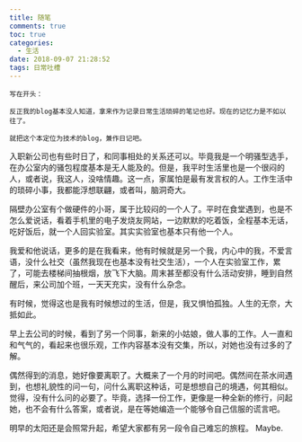 ```yaml
---
title: 随笔
comments: true
toc: true
categories:
  - 生活
date: 2018-09-07 21:28:52
tags: 日常吐槽
---
```


    写在开头：

    反正我的blog基本没人知道，拿来作为记录日常生活琐碎的笔记也好。现在的记忆力是不如以往了。

    就把这个本定位为技术的blog，兼作日记吧。

入职新公司也有些时日了，和同事相处的关系还可以。毕竟我是一个明骚型选手，在办公室内的骚包程度基本是无人能及的。但是，我平时生活里也是一个很闷的人，或者说，我这人，没啥情趣。这一点，家属怕是最有发言权的人。工作生活中的琐碎小事，我都能浮想联翩，或者叫，脑洞奇大。

隔壁办公室有个做硬件的小哥，属于比较闷的一个人了。平时在食堂遇到，也是不怎么爱说话，看着手机里的电子发烧友网站，一边默默的吃着饭，全程基本无话，吃好饭后，就一个人回实验室。其实实验室也基本只有他一个人。

我爱和他说话，更多的是在我看来，他有时候就是另一个我，内心中的我，不爱言语，没什么社交（虽然我现在也基本没有社交生活），一个人在实验室工作，累了，可能去楼梯间抽根烟，放飞下大脑。周末甚至都没有什么活动安排，睡到自然醒后，来公司加个班，一天天充实，没有什么杂念。

有时候，觉得这也是我有时候想过的生活，但是，我又惧怕孤独。人生的无奈，大抵如此。

早上去公司的时候，看到了另一个同事，新来的小姑娘，做人事的工作。人一直和和气气的，看起来也很乐观，工作内容基本没有交集，所以，对她也没有过多的了解。

偶然得到的消息，她好像要离职了。大概来了一个月的时间吧。偶然间在茶水间遇到，也想礼貌性的问一句，问什么离职这种话，可是想想自己的境遇，何其相似。觉得，没有什么问的必要了。毕竟，选择一份工作，更像是一种全新的修行，问起她，也不会有什么答案，或者说，是在等她编造一个能够令自己信服的谎言吧。

明早的太阳还是会照常升起，希望大家都有另一段令自己难忘的旅程。
Maybe.
